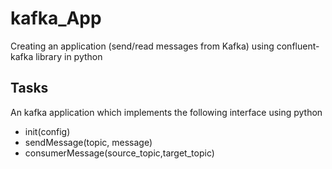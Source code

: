 # kafka_App
Creating an application (send/read messages from Kafka) using confluent-kafka library in python
## Tasks
An kafka application which implements the following interface using python

* init(config)
* sendMessage(topic, message)
* consumerMessage(source_topic,target_topic) 
